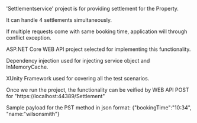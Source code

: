 'Settlementservice' project is for providing settlement for the Property.

It can handle 4 settlements simultaneously.

If multiple requests come with same booking time, application will through conflict exception.

ASP.NET Core WEB API project selected for implementing this functionality.

Dependency injection used for injecting service object and InMemoryCache.

XUnity Framework used for covering all the test scenarios.

Once we run the project, the functionality can be veified by WEB API  POST for "https://localhost:44389/Settlement"

Sample payload for the PST method  in json format: {"bookingTime":"10:34", "name:"wilsonsmith"}
